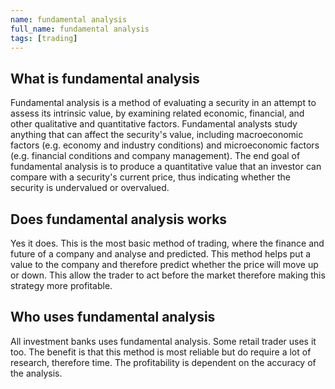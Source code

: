 ```yaml
---
name: fundamental analysis
full_name: fundamental analysis
tags: [trading]
---
```

## What is fundamental analysis
Fundamental analysis is a method of evaluating a security in an attempt to assess its intrinsic value, by examining related economic, financial, and other qualitative and quantitative factors. Fundamental analysts study anything that can affect the security's value, including macroeconomic factors (e.g. economy and industry conditions) and microeconomic factors (e.g. financial conditions and company management). The end goal of fundamental analysis is to produce a quantitative value that an investor can compare with a security's current price, thus indicating whether the security is undervalued or overvalued.

## Does fundamental analysis works
Yes it does. This is the most basic method of trading, where the finance and future of a company and analyse and predicted. This method helps put a value to the company and therefore predict whether the price will move up or down. This allow the trader to act before the market therefore making this strategy more profitable.

## Who uses fundamental analysis
All investment banks uses fundamental analysis. Some retail trader uses it too. The benefit is that this method is most reliable but do require a lot of research, therefore time. The profitability is dependent on the accuracy of the analysis.